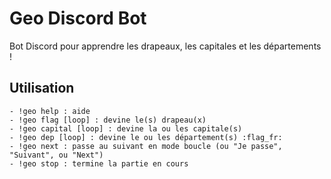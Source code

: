 # Geo Discord Bot

Bot Discord pour apprendre les drapeaux, les capitales et les départements !

## Utilisation
```
- !geo help : aide
- !geo flag [loop] : devine le(s) drapeau(x)
- !geo capital [loop] : devine la ou les capitale(s)
- !geo dep [loop] : devine le ou les département(s) :flag_fr:
- !geo next : passe au suivant en mode boucle (ou "Je passe", "Suivant", ou "Next")
- !geo stop : termine la partie en cours 
```
